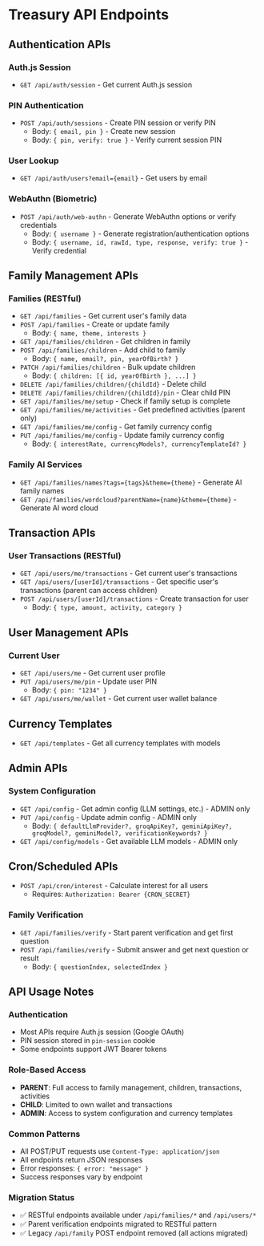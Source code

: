 # Treasury API Endpoints

## Authentication APIs

### Auth.js Session
- `GET /api/auth/session` - Get current Auth.js session

### PIN Authentication
- `POST /api/auth/sessions` - Create PIN session or verify PIN
  - Body: `{ email, pin }` - Create new session
  - Body: `{ pin, verify: true }` - Verify current session PIN

### User Lookup
- `GET /api/auth/users?email={email}` - Get users by email

### WebAuthn (Biometric)
- `POST /api/auth/web-authn` - Generate WebAuthn options or verify credentials
  - Body: `{ username }` - Generate registration/authentication options
  - Body: `{ username, id, rawId, type, response, verify: true }` - Verify credential

## Family Management APIs

### Families (RESTful)
- `GET /api/families` - Get current user's family data
- `POST /api/families` - Create or update family
  - Body: `{ name, theme, interests }`
- `GET /api/families/children` - Get children in family
- `POST /api/families/children` - Add child to family
  - Body: `{ name, email?, pin, yearOfBirth? }`
- `PATCH /api/families/children` - Bulk update children
  - Body: `{ children: [{ id, yearOfBirth }, ...] }`
- `DELETE /api/families/children/{childId}` - Delete child
- `DELETE /api/families/children/{childId}/pin` - Clear child PIN
- `GET /api/families/me/setup` - Check if family setup is complete
- `GET /api/families/me/activities` - Get predefined activities (parent only)
- `GET /api/families/me/config` - Get family currency config
- `PUT /api/families/me/config` - Update family currency config
  - Body: `{ interestRate, currencyModels?, currencyTemplateId? }`

### Family AI Services
- `GET /api/families/names?tags={tags}&theme={theme}` - Generate AI family names
- `GET /api/families/wordcloud?parentName={name}&theme={theme}` - Generate AI word cloud



## Transaction APIs

### User Transactions (RESTful)
- `GET /api/users/me/transactions` - Get current user's transactions
- `GET /api/users/[userId]/transactions` - Get specific user's transactions (parent can access children)
- `POST /api/users/[userId]/transactions` - Create transaction for user
  - Body: `{ type, amount, activity, category }`

## User Management APIs

### Current User
- `GET /api/users/me` - Get current user profile
- `PUT /api/users/me/pin` - Update user PIN
  - Body: `{ pin: "1234" }`
- `GET /api/users/me/wallet` - Get current user wallet balance

## Currency Templates

- `GET /api/templates` - Get all currency templates with models

## Admin APIs

### System Configuration
- `GET /api/config` - Get admin config (LLM settings, etc.) - ADMIN only
- `PUT /api/config` - Update admin config - ADMIN only
  - Body: `{ defaultLlmProvider?, groqApiKey?, geminiApiKey?, groqModel?, geminiModel?, verificationKeywords? }`
- `GET /api/config/models` - Get available LLM models - ADMIN only

## Cron/Scheduled APIs

- `POST /api/cron/interest` - Calculate interest for all users
  - Requires: `Authorization: Bearer {CRON_SECRET}`

### Family Verification
- `GET /api/families/verify` - Start parent verification and get first question
- `POST /api/families/verify` - Submit answer and get next question or result
  - Body: `{ questionIndex, selectedIndex }`

## API Usage Notes

### Authentication
- Most APIs require Auth.js session (Google OAuth)
- PIN session stored in `pin-session` cookie
- Some endpoints support JWT Bearer tokens

### Role-Based Access
- **PARENT**: Full access to family management, children, transactions, activities
- **CHILD**: Limited to own wallet and transactions
- **ADMIN**: Access to system configuration and currency templates

### Common Patterns
- All POST/PUT requests use `Content-Type: application/json`
- All endpoints return JSON responses
- Error responses: `{ error: "message" }`
- Success responses vary by endpoint

### Migration Status
- ✅ RESTful endpoints available under `/api/families/*` and `/api/users/*`
- ✅ Parent verification endpoints migrated to RESTful pattern
- ✅ Legacy `/api/family` POST endpoint removed (all actions migrated)
